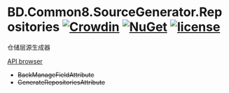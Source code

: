 # BD.Common8.SourceGenerator.Repositories [![Crowdin](https://badges.crowdin.net/bdcommon8/localized.svg)](https://crowdin.com/project/bdcommon8) [![NuGet](https://img.shields.io/nuget/v/BD.Common8.SourceGenerator.Repositories.svg)](https://www.nuget.org/packages/BD.Common8.SourceGenerator.Repositories) [![license](https://img.shields.io/badge/license-MIT%20License-yellow.svg)](https://github.com/BeyondDimension/Common/blob/dev8/LICENSE)
仓储层源生成器

[API browser](https://beyonddimension.github.io/Common/api/index.html)

- ~~BackManageFieldAttribute~~
- ~~GenerateRepositoriesAttribute~~